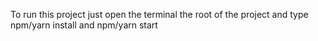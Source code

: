 To run this project just open the terminal the root of the project and type npm/yarn install and npm/yarn start